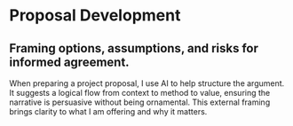 # Proposal Development

## Framing options, assumptions, and risks for informed agreement.

When preparing a project proposal, I use AI to help structure the argument. It suggests a logical flow from context to method to value, ensuring the narrative is persuasive without being ornamental. This external framing brings clarity to what I am offering and why it matters.
